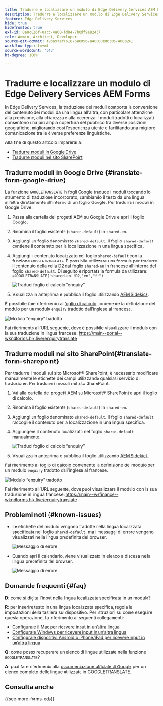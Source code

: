 ```yaml
---
title: Tradurre e localizzare un modulo di Edge Delivery Services AEM Forms
description: Tradurre e localizzare un modulo di Edge Delivery Services AEM Forms
feature: Edge Delivery Services
hide: true
hidefromtoc: true
exl-id: 8a0c826f-8acc-4a00-bd84-7b0df9a82457
role: Admin, Architect, Developer
source-git-commit: f9ba9fefc61876a60567a40000ed6303740032e1
workflow-type: tm+mt
source-wordcount: '543'
ht-degree: 100%

---
```



# Tradurre e localizzare un modulo di Edge Delivery Services AEM Forms

In Edge Delivery Services, la traduzione dei moduli comporta la conversione del contenuto dei moduli da una lingua all’altra, con particolare attenzione alla precisione, alla chiarezza e alla coerenza. I moduli tradotti o localizzati consentono una più ampia copertura del pubblico tra diverse posizioni geografiche, migliorando così l’esperienza utente e facilitando una migliore comunicazione tra le diverse preferenze linguistiche.


Alla fine di questo articolo imparerai a:

* [Tradurre moduli in Google Drive](#translate-form-google-drive)
* [Tradurre moduli nel sito SharePoint](#translate-form-sharepoint)

## Tradurre moduli in Google Drive {#translate-form-google-drive}

La funzione `GOOGLETRANSLATE` in fogli Google traduce i moduli toccando lo strumento di traduzione incorporato, cambiando il testo da una lingua all’altra direttamente all’interno di un foglio Google. Per tradurre i moduli in Google Drive:

1. Passa alla cartella dei progetti AEM su Google Drive e apri il foglio Google.
2. Rinomina il foglio esistente (`shared-default`) in `shared-en`.
3. Aggiungi un foglio denominato `shared-default`. Il foglio `shared-default` contiene il contenuto per la localizzazione in una lingua specifica.
4. Aggiungi il contenuto localizzato nel foglio `shared-default` con la funzione `GOOGLETRANSLATE`.
È possibile utilizzare una formula per tradurre il contenuto della cella D2 dal foglio `shared-en` in francese all’interno del foglio `shared-default`. Di seguito è riportata la formula da utilizzare:
   `=GOOGLETRANSLATE('shared-en'!D2,"en","fr")`

   ![Traduci foglio di calcolo “enquiry”](/help/forms/assets/translate-enquiry-spreadsheet.png)

5. Visualizza in anteprima e pubblica il foglio utilizzando [AEM Sidekick](https://www.aem.live/developer/tutorial#preview-and-publish-your-content).

È possibile fare riferimento al [foglio di calcolo](/help/forms/assets/enquirytranslate.xlsx) contenente la definizione del modulo per un modulo `enquiry` tradotto dall’inglese al francese.

![Modulo “enquiry” tradotto](/help/forms/assets/translate-form-french.png)

Fai riferimento all’URL seguente, dove è possibile visualizzare il modulo con la sua traduzione in lingua francese:
https://main--portal--wkndforms.hlx.live/enquirytranslate

## Tradurre moduli nel sito SharePoint{#translate-form-sharepoint}

Per tradurre i moduli sul sito Microsoft® SharePoint, è necessario modificare manualmente le etichette dei campi utilizzando qualsiasi servizio di traduzione. Per tradurre i moduli nel sito SharePoint:

1. Vai alla cartella dei progetti AEM su Microsoft® SharePoint e apri il foglio di calcolo.
2. Rinomina il foglio esistente (`shared-default`) in `shared-en`.
3. Aggiungi un foglio denominato `shared-default`. Il foglio `shared-default` raccoglie il contenuto per la localizzazione in una lingua specifica.
4. Aggiungere il contenuto localizzato nel foglio `shared-default` manualmente.

   ![Traduci foglio di calcolo “enquiry”](/help/forms/assets/translate-enquiry-sp-spreadsheet.png)

5. Visualizza in anteprima e pubblica il foglio utilizzando [AEM Sidekick](https://www.aem.live/developer/tutorial#preview-and-publish-your-content).

Fai riferimento al [foglio di calcolo](/help/forms/assets/enquirytranslate-sp.xlsx) contenente la definizione del modulo per un modulo `enquiry` tradotto dall’inglese al francese.

![Modulo “enquiry” tradotto](/help/forms/assets/translate-form-french.png)

Fai riferimento all’URL seguente, dove puoi visualizzare il modulo con la sua traduzione in lingua francese:
https://main--wefinance--wkndforms.hlx.live/enquirytranslate

## Problemi noti {#known-issues}

* Le etichette del modulo vengono tradotte nella lingua localizzata specificata nel foglio `shared-default`, ma i messaggi di errore vengono visualizzati nella lingua predefinita del browser.

  ![Messaggio di errore](/help/forms/assets/translate-error-message.png)

* Quando apri il calendario, viene visualizzato in elenco a discesa nella lingua predefinita del browser.

  ![Messaggio di errore](/help/forms/assets/translate-calender-display.png)


## Domande frequenti {#faq}

**D**: come si digita l’input nella lingua localizzata specificata in un modulo?

**R**: per inserire testo in una lingua localizzata specifica, regola le impostazioni della tastiera sul dispositivo. Per istruzioni su come eseguire questa operazione, fai riferimento ai seguenti collegamenti:

* [Configurare il Mac per ricevere input in un’altra lingua](https://support.apple.com/en-in/guide/mac-help/mchlp1406/mac)
* [Configurare Windows per ricevere input in un’altra lingua](https://support.microsoft.com/en-us/windows/manage-the-input-and-display-language-settings-in-windows-12a10cb4-8626-9b77-0ccb-5013e0c7c7a2#:~:text=Select%20the%20Start%20%3E%20Settings%20%3E%20Time,you%20want%2C%20then%20select%20Options)
* [Configurare dispositivi Android o iPhone/iPad per ricevere input in un’altra lingua](https://support.google.com/gboard/answer/7068494?hl=en&amp;co=GENIE.Platform%3DAndroid)


**Q**: come posso recuperare un elenco di lingue utilizzate nella funzione `GOOGLETRANSLATE`?

**A**: puoi fare riferimento alla [documentazione ufficiale di Google](https://cloud.google.com/translate/docs/languages) per un elenco completo delle lingue utilizzate in GOOGLETRANSLATE.

## Consulta anche

{{see-more-forms-eds}}

